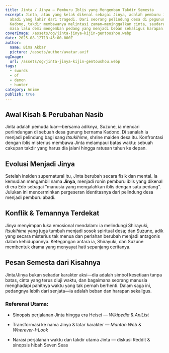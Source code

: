 ```yaml
---
title: Jinta / Jinya — Pemburu Iblis yang Mengemban Takdir Semesta
excerpt: Jinta, atau yang kelak dikenal sebagai Jinya, adalah pemburu iblis
  abadi yang lahir dari tragedi. Dari seorang pelindung desa di pegunungan
  Kadono, takdir membawanya melintasi zaman—meninggalkan cinta, saudara, dan
  masa lalu demi mengemban pedang yang menjadi beban sekaligus harapan.
coverImage: /assets/og/jinta-jinya-kijin-gentoushou.webp
date: 2025-08-12T13:45:00.000Z
author:
  name: Bima Akbar
  picture: /assets/author/avatar.avif
ogImage:
  url: /assets/og/jinta-jinya-kijin-gentoushou.webp
tags:
  - swords
  - of
  - demon
  - hunter
category: Anime
publish: true
---
```

## Awal Kisah & Perubahan Nasib

Jinta adalah pemuda luar—bersama adiknya, Suzune, ia mencari perlindungan di sebuah desa gunung bernama Kadono. Di sanalah ia menjadi pelindung bagi sang _Itsukihime_, shrine maiden desa itu. Konfrontasi dengan iblis misterius membawa Jinta melampaui batas waktu: sebuah cakupan takdir yang harus dia jalani hingga ratusan tahun ke depan.

## Evolusi Menjadi Jinya

Setelah insiden supernatural itu, Jinta berubah secara fisik dan mental. Ia kemudian mengambil nama **Jinya**, menjadi ronin pemburu iblis yang dikenal di era Edo sebagai “manusia yang mengalahkan iblis dengan satu pedang”. Julukan ini mencerminkan pergeseran identitasnya dari pelindung desa menjadi pemburu abadi.

## Konflik & Temannya Terdekat

Jinya menyimpan luka emosional mendalam: ia melindungi Shirayuki, _Itsukihime_ yang juga tumbuh menjadi sosok spiritual desa; dan Suzune, adik yang secara misterius tak menua dan perlahan berubah menjadi antagonis dalam kehidupannya. Ketegangan antara ia, Shirayuki, dan Suzune membentuk drama yang menyayat hati sepanjang ceritanya.

## Pesan Semesta dari Kisahnya

Jinta/Jinya bukan sekadar karakter aksi—dia adalah simbol kesetiaan tanpa batas, cinta yang terus diuji waktu, dan bagaimana seorang manusia menghadapi pahitnya waktu yang tak pernah berhenti. Dalam saga ini, pedangnya lebih dari senjata—ia adalah beban dan harapan sekaligus.

### Referensi Utama:

*   Sinopsis perjalanan Jinta hingga era Heisei — _Wikipedia_ & _AniList_
    
*   Transformasi ke nama Jinya & latar karakter — _Mantan Web_ & _Wherever-I-Look_
    
*   Narasi perjalanan waktu dan takdir utama Jinta — diskusi Reddit & sinopsis hibah Seven Seas